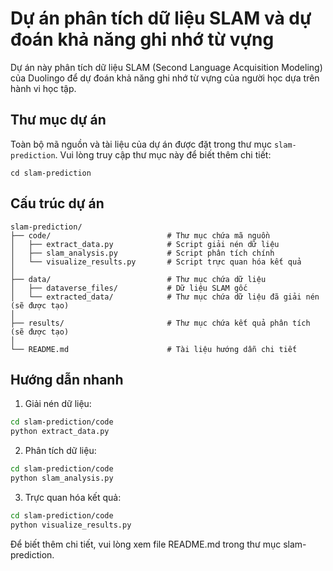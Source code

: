 # Dự án phân tích dữ liệu SLAM và dự đoán khả năng ghi nhớ từ vựng

Dự án này phân tích dữ liệu SLAM (Second Language Acquisition Modeling) của Duolingo để dự đoán khả năng ghi nhớ từ vựng của người học dựa trên hành vi học tập.

## Thư mục dự án

Toàn bộ mã nguồn và tài liệu của dự án được đặt trong thư mục `slam-prediction`. Vui lòng truy cập thư mục này để biết thêm chi tiết:

```
cd slam-prediction
```

## Cấu trúc dự án

```
slam-prediction/
├── code/                          # Thư mục chứa mã nguồn
│   ├── extract_data.py            # Script giải nén dữ liệu
│   ├── slam_analysis.py           # Script phân tích chính
│   └── visualize_results.py       # Script trực quan hóa kết quả
│
├── data/                          # Thư mục chứa dữ liệu
│   ├── dataverse_files/           # Dữ liệu SLAM gốc
│   └── extracted_data/            # Thư mục chứa dữ liệu đã giải nén (sẽ được tạo)
│
├── results/                       # Thư mục chứa kết quả phân tích (sẽ được tạo)
│
└── README.md                      # Tài liệu hướng dẫn chi tiết
```

## Hướng dẫn nhanh

1. Giải nén dữ liệu:

```bash
cd slam-prediction/code
python extract_data.py
```

2. Phân tích dữ liệu:

```bash
cd slam-prediction/code
python slam_analysis.py
```

3. Trực quan hóa kết quả:

```bash
cd slam-prediction/code
python visualize_results.py
```

Để biết thêm chi tiết, vui lòng xem file README.md trong thư mục slam-prediction.

